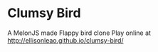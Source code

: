 Clumsy Bird
===========

A MelonJS made Flappy bird clone
Play online at http://ellisonleao.github.io/clumsy-bird/